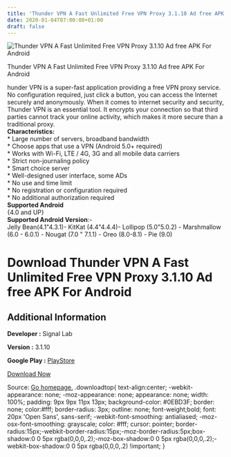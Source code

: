 ```yaml
---
title: 'Thunder VPN A Fast Unlimited Free VPN Proxy 3.1.10 Ad free APK For Android'
date: 2020-01-04T07:00:00+01:00
draft: false
---
```


![Thunder VPN A Fast Unlimited Free VPN Proxy 3.1.10 Ad free APK For Android](https://i0.wp.com/apkhome.net/wp-content/uploads/2020/01/Thunder-VPN-A-Fast-Unlimited-Free-VPN-Proxy-3.1.10-Ad-free.png "Thunder VPN A Fast Unlimited Free VPN Proxy 3.1.10 Ad free APK For Android")

  

Thunder VPN A Fast Unlimited Free VPN Proxy 3.1.10 Ad free APK For Android

hunder VPN is a super-fast application providing a free VPN proxy service. No configuration required, just click a button, you can access the Internet securely and anonymously. When it comes to internet security and security, Thunder VPN is an essential tool. It encrypts your connection so that third parties cannot track your online activity, which makes it more secure than a traditional proxy.  
**Characteristics:**  
\* Large number of servers, broadband bandwidth  
\* Choose apps that use a VPN (Android 5.0+ required)  
\* Works with Wi-Fi, LTE / 4G, 3G and all mobile data carriers  
\* Strict non-journaling policy  
\* Smart choice server  
\* Well-designed user interface, some ADs  
\* No use and time limit  
\* No registration or configuration required  
\* No additional authorization required  
**Supported Android**  
{4.0 and UP}  
**Supported Android Version**:-  
Jelly Bean(4.1"4.3.1)- KitKat (4.4"4.4.4)- Lollipop (5.0"5.0.2) - Marshmallow (6.0 - 6.0.1) - Nougat (7.0 " 7.1.1) - Oreo (8.0-8.1) - Pie (9.0)

Download Thunder VPN A Fast Unlimited Free VPN Proxy 3.1.10 Ad free APK For Android
===================================================================================

Additional Information
----------------------

**Developer :** Signal Lab

**Version :** 3.1.10

**Google Play :** [PlayStore](https://play.google.com/store/apps/details?id=com.fast.free.unblock.thunder.vpn)

  

[Download Now](https://store4app.co/post/thunder-vpn-a-fast-unlimited-free-vpn-proxy-3-1-10-ad-free-apk-for-android_1578060234)

  
Source: [Go homepage.](https://store4app.co/post/thunder-vpn-a-fast-unlimited-free-vpn-proxy-3-1-10-ad-free-apk-for-android_1578060234) .downloadtop{ text-align:center; -webkit-appearance: none; -moz-appearance: none; appearance: none; width: 100%; padding: 9px 9px 11px 13px; background-color: #0EBD3F; border: none; color:#fff; border-radius: 3px; outline: none; font-weight;bold; font: 20px 'Open Sans', sans-serif; -webkit-font-smoothing: antialiased; -moz-osx-font-smoothing: grayscale; color: #fff; cursor: pointer; border-radius:15px;-webkit-border-radius:15px;-moz-border-radius:5px;box-shadow:0 0 5px rgba(0,0,0,.2);-moz-box-shadow:0 0 5px rgba(0,0,0,.2);-webkit-box-shadow:0 0 5px rgba(0,0,0,.2) !important; }